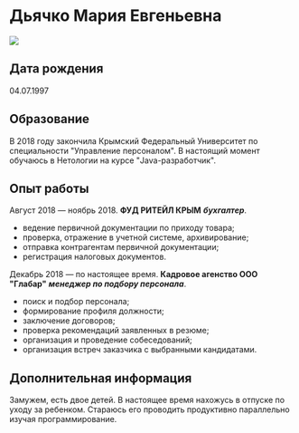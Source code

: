 # Дьячко Мария Евгеньевна

![](https://sun9-28.userapi.com/impg/byYDnEoxLmXj3eop8YpWJHzMI5pNOU3T-qHl5Q/_zkQ2_ZUowQ.jpg?size=1620x2160&quality=95&sign=fa75a418414828fd5d421c35843c48c8&type=album)
## Дата рождения
04.07.1997

## Образование
В 2018 году закончила Крымский Федеральный Университет по специальности "Управление персоналом".
В настоящий момент обучаюсь в Нетологии на курсе "Java-разработчик".

## Опыт работы
Август 2018 — ноябрь 2018. **ФУД РИТЕЙЛ КРЫМ**  ***бухгалтер***.
- ведение первичной документации по приходу товара;
- проверка, отражение в учетной системе, архивирование;
- отправка контрагентам первичной документации;
- регистрация налоговых документов.

Декабрь 2018 — по настоящее время. **Кадровое агенство ООО "Глабар"** ***менеджер по подбору персонала***.
- поиск и подбор персонала;
- формирование профиля должности;
- заключение договоров;
- проверка рекомендаций заявленных в резюме;
- организация и проведение собеседований;
- организация встреч заказчика с выбранными кандидатами.

## Дополнительная информация
Замужем, есть двое детей. В настоящее время нахожусь в отпуске по уходу за ребенком. Стараюсь его проводить продуктивно параллельно изучая программирование.
